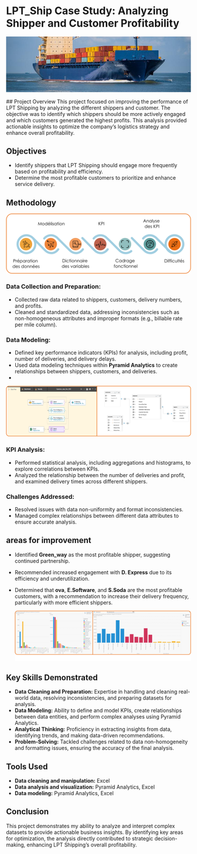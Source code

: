 # LPT_Ship Case Study: Analyzing Shipper and Customer Profitability
<p align="center">
  <img src="img/lpt.jpg" alt="img" />
</p>
## Project Overview
This project focused on improving the performance of LPT Shipping by analyzing the different shippers and customer. The objective was to identify which shippers should be more actively engaged and which customers generated the highest profits. This analysis provided actionable insights to optimize the company’s logistics strategy and enhance overall profitability.

## Objectives
- Identify shippers that LPT Shipping should engage more frequently based on profitability and efficiency.
- Determine the most profitable customers to prioritize and enhance service delivery.

## Methodology
<p align="center">
  <img src="img/g30828.png" alt="img" />
</p>

### Data Collection and Preparation:
- Collected raw data related to shippers, customers, delivery numbers, and profits.
- Cleaned and standardized data, addressing inconsistencies such as non-homogeneous attributes and improper formats (e.g., billable rate per mile column).

### Data Modeling:
- Defined key performance indicators (KPIs) for analysis, including profit, number of deliveries, and delivery delays.
- Used data modeling techniques within **Pyramid Analytics** to create relationships between shippers, customers, and deliveries.
- 
<p align="center">
  <img src="img/modelisation.png" alt="img" />
</p>

### KPI Analysis:
- Performed statistical analysis, including aggregations and histograms, to explore correlations between KPIs.
- Analyzed the relationship between the number of deliveries and profit, and examined delivery times across different shippers.

### Challenges Addressed:
- Resolved issues with data non-uniformity and format inconsistencies.
- Managed complex relationships between different data attributes to ensure accurate analysis.

## areas for improvement
- Identified **Green_way** as the most profitable shipper, suggesting continued partnership.
- Recommended increased engagement with **D. Express** due to its efficiency and underutilization.
- Determined that **ova**, **E.Software**, and **S.Soda** are the most profitable customers, with a recommendation to increase their delivery frequency, particularly with more efficient shippers.

  <p align="center">
  <img src="img/lpt_graphics.png" alt="img" />
</p>

## Key Skills Demonstrated
- **Data Cleaning and Preparation:** Expertise in handling and cleaning real-world data, resolving inconsistencies, and preparing datasets for analysis.
- **Data Modeling:** Ability to define and model KPIs, create relationships between data entities, and perform complex analyses using Pyramid Analytics.
- **Analytical Thinking:** Proficiency in extracting insights from data, identifying trends, and making data-driven recommendations.
- **Problem-Solving:** Tackled challenges related to data non-homogeneity and formatting issues, ensuring the accuracy of the final analysis.

## Tools Used
- **Data cleaning and manipulation:** Excel
- **Data analysis and visualization:** Pyramid Analytics, Excel
- **Data modeling:** Pyramid Analytics, Excel

## Conclusion
This project demonstrates my ability to analyze and interpret complex datasets to provide actionable business insights. By identifying key areas for optimization, the analysis directly contributed to strategic decision-making, enhancing LPT Shipping’s overall profitability.
